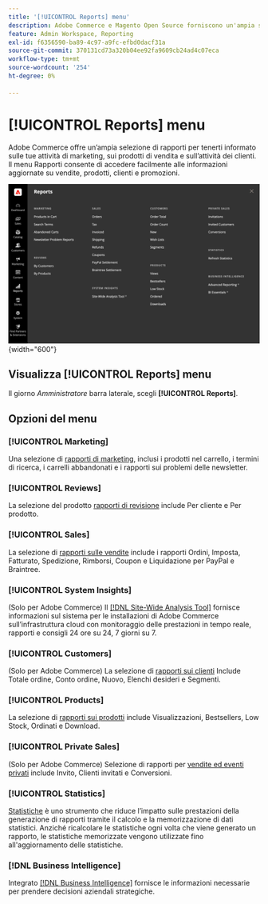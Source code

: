 ```yaml
---
title: '[!UICONTROL Reports] menu'
description: Adobe Commerce e Magento Open Source forniscono un'ampia selezione di rapporti per tenerti informato sulle tue attività di marketing, sui prodotti di vendita e sull'attività dei clienti.
feature: Admin Workspace, Reporting
exl-id: f6356590-ba89-4c97-a9fc-efbd0dacf31a
source-git-commit: 370131cd73a320b04ee92fa9609cb24ad4c07eca
workflow-type: tm+mt
source-wordcount: '254'
ht-degree: 0%

---
```


# [!UICONTROL Reports] menu

Adobe Commerce offre un’ampia selezione di rapporti per tenerti informato sulle tue attività di marketing, sui prodotti di vendita e sull’attività dei clienti. Il menu Rapporti consente di accedere facilmente alle informazioni aggiornate su vendite, prodotti, clienti e promozioni.

![Menu Rapporti](./assets/overview.png){width="600"}

## Visualizza [!UICONTROL Reports] menu

Il giorno _Amministratore_ barra laterale, scegli **[!UICONTROL Reports]**.

## Opzioni del menu

### [!UICONTROL Marketing]

Una selezione di [rapporti di marketing](marketing-reports.md), inclusi i prodotti nel carrello, i termini di ricerca, i carrelli abbandonati e i rapporti sui problemi delle newsletter.

### [!UICONTROL Reviews]

La selezione del prodotto [rapporti di revisione](review-reports.md) include Per cliente e Per prodotto.

### [!UICONTROL Sales]

La selezione di [rapporti sulle vendite](sales-reports.md) include i rapporti Ordini, Imposta, Fatturato, Spedizione, Rimborsi, Coupon e Liquidazione per PayPal e Braintree.

### [!UICONTROL System Insights]

(Solo per Adobe Commerce) Il [[!DNL Site-Wide Analysis Tool]](https://experienceleague.adobe.com/docs/commerce-operations/tools/site-wide-analysis-tool/access.html) fornisce informazioni sul sistema per le installazioni di Adobe Commerce sull’infrastruttura cloud con monitoraggio delle prestazioni in tempo reale, rapporti e consigli 24 ore su 24, 7 giorni su 7.

### [!UICONTROL Customers]

(Solo per Adobe Commerce) La selezione di [rapporti sui clienti](customer-reports.md) Include Totale ordine, Conto ordine, Nuovo, Elenchi desideri e Segmenti.

### [!UICONTROL Products]

La selezione di [rapporti sui prodotti](product-reports.md) include Visualizzazioni, Bestsellers, Low Stock, Ordinati e Download.

### [!UICONTROL Private Sales]

(Solo per Adobe Commerce) Selezione di rapporti per [vendite ed eventi privati](private-sales-reports.md) include Invito, Clienti invitati e Conversioni.

### [!UICONTROL Statistics]

[Statistiche](sales-reports.md#refresh-statistics) è uno strumento che riduce l’impatto sulle prestazioni della generazione di rapporti tramite il calcolo e la memorizzazione di dati statistici. Anziché ricalcolare le statistiche ogni volta che viene generato un rapporto, le statistiche memorizzate vengono utilizzate fino all&#39;aggiornamento delle statistiche.

### [!DNL Business Intelligence]

Integrato [[!DNL Business Intelligence]](business-intelligence.md) fornisce le informazioni necessarie per prendere decisioni aziendali strategiche.
